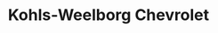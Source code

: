 ---
title: "Kohls-Weelborg Chevrolet"
url: /new-ulm/kohls-weelborg-chevrolet-westridge-road/
shop: Autohaus
---